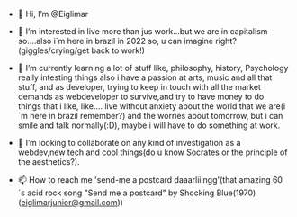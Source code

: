 - 👋 Hi, I’m @Eiglimar

- 👀 I’m interested in live more than jus work...but we are in capitalism so....also i´m here in brazil in 2022 so, u can imagine right? (giggles/crying/get back to work!)

- 🌱 I’m currently learning a lot of stuff like, philosophy, history, Psychology really intesting things also i have a passion at arts, music and all that stuff, 
and as developer, trying to keep in touch with all the market demands as webdeveloper to survive,and try to have money to do things that i like,
like.... live without anxiety about the world that we are(i´m here in brazil remember?) and the worries about tomorrow, but i can smile and talk normally(:D), 
maybe i will have to do something at work. 

- 💞️ I’m looking to collaborate on any kind of investigation as a webdev,new tech and cool things(do u know Socrates or the principle of the aesthetics?).

- 📫 How to reach me 'send-me a postcard daaarliiingg'(that amazing 60´s acid rock song "Send me a postcard" by Shocking Blue(1970)(eiglimarjunior@gmail.com))
<!---
Eiglimar/Eiglimar is a ✨ special ✨ repository because its `README.md` (this file) appears on your GitHub profile.
You can click the Preview link to take a look at your changes.
--->
